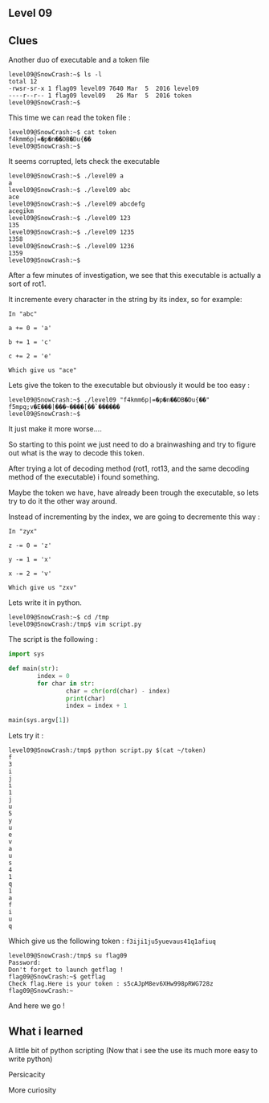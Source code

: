 ## Level 09


## Clues

Another duo of executable and a token file
```
level09@SnowCrash:~$ ls -l
total 12
-rwsr-sr-x 1 flag09 level09 7640 Mar  5  2016 level09
----r--r-- 1 flag09 level09   26 Mar  5  2016 token
level09@SnowCrash:~$
```

This time we can read the token file :

```
level09@SnowCrash:~$ cat token
f4kmm6p|=�p�n��DB�Du{��
level09@SnowCrash:~$
```

It seems corrupted, lets check the executable

```
level09@SnowCrash:~$ ./level09 a
a
level09@SnowCrash:~$ ./level09 abc
ace
level09@SnowCrash:~$ ./level09 abcdefg
acegikm
level09@SnowCrash:~$ ./level09 123
135
level09@SnowCrash:~$ ./level09 1235
1358
level09@SnowCrash:~$ ./level09 1236
1359
level09@SnowCrash:~$ 
```

After a few minutes of investigation, we see that this executable is actually a sort of rot1.

It incremente every character in the string by its index, so for example:

```
In "abc"

a += 0 = 'a'

b += 1 = 'c'

c += 2 = 'e'

Which give us "ace"
```

Lets give the token to the executable but obviously it would be too easy :

```
level09@SnowCrash:~$ ./level09 "f4kmm6p|=�p�n��DB�Du{��"
f5mpq;v�E���|���~����[��`������
level09@SnowCrash:~$
```

It just make it more worse....

So starting to this point we just need to do a brainwashing and try to figure out what is the way to decode this token.


After trying a lot of decoding method (rot1, rot13, and the same decoding method of the executable) i found something.

Maybe the token we have, have already been trough the executable, so lets try to do it the other way around.

Instead of incrementing by the index, we are going to decremente this way :

```
In "zyx"

z -= 0 = 'z'

y -= 1 = 'x'

x -= 2 = 'v'

Which give us "zxv"

```


Lets write it in python.


```
level09@SnowCrash:~$ cd /tmp
level09@SnowCrash:/tmp$ vim script.py
```

The script is the following :
```py
import sys

def main(str):
        index = 0
        for char in str:
                char = chr(ord(char) - index)
                print(char)
                index = index + 1

main(sys.argv[1])
```

Lets try it :

```
level09@SnowCrash:/tmp$ python script.py $(cat ~/token)
f
3
i
j
i
1
j
u
5
y
u
e
v
a
u
s
4
1
q
1
a
f
i
u
q
```

Which give us the following token : ```f3iji1ju5yuevaus41q1afiuq```


```
level09@SnowCrash:/tmp$ su flag09
Password: 
Don't forget to launch getflag !
flag09@SnowCrash:~$ getflag
Check flag.Here is your token : s5cAJpM8ev6XHw998pRWG728z
flag09@SnowCrash:~
```

And here we go !


## What i learned

A little bit of python scripting (Now that i see the use its much more easy to write python)

Persicacity

More curiosity